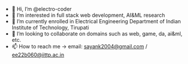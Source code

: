 - 👋 Hi, I’m @electro-coder
- 👀 I’m interested in full stack web development, AI&ML research
- 🌱 I’m currently enrolled in Electrical Engineering Department of Indian Institute of Technology, Tirupati 
- 💞️ I’m looking to collaborate on domains such as web, game, da, ai&ml, etc.
- 📫 How to reach me -> email: sayank2004@gmail.com / ee22b060@iittp.ac.in

<!---
electro-coder/electro-coder is a ✨ special ✨ repository because its `README.md` (this file) appears on your GitHub profile.
You can click the Preview link to take a look at your changes.
--->
